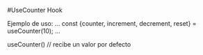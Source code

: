 #UseCounter Hook

Ejemplo de uso:
...
    const {counter, increment, decrement, reset} = useCounter(10);
...

useCounter() // recibe un valor por defecto